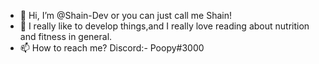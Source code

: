 - 👋 Hi, I’m @Shain-Dev or you can just call me Shain!
- 👀 I really like to develop things,and I really love reading about nutrition and fitness in general.
- 📫 How to reach me? Discord:- Poopy#3000

<!---
Shain-Dev/Shain-Dev is a ✨ special ✨ repository because its `README.md` (this file) appears on your GitHub profile.
You can click the Preview link to take a look at your changes.
--->
